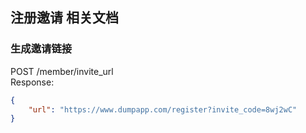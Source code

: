## 注册邀请 相关文档

### 生成邀请链接
POST /member/invite_url  
Response:
```json
{
    "url": "https://www.dumpapp.com/register?invite_code=8wj2wC"
}
